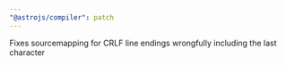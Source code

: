 ```yaml
---
"@astrojs/compiler": patch
---
```


Fixes sourcemapping for CRLF line endings wrongfully including the last character
